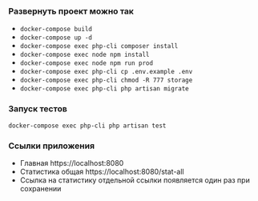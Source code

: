 ### Развернуть проект можно так

* `docker-compose build`
* `docker-compose up -d`
* `docker-compose exec php-cli composer install`
* `docker-compose exec node npm install`
* `docker-compose exec node npm run prod`
* `docker-compose exec php-cli cp .env.example .env`
* `docker-compose exec php-cli chmod -R 777 storage`
* `docker-compose exec php-cli php artisan migrate`

### Запуск тестов

`docker-compose exec php-cli php artisan test`

### Ссылки приложения

* Главная https://localhost:8080
* Статистика общая https://localhost:8080/stat-all
* Ссылка на статистику отдельной ссылки появляется один раз при сохранении
